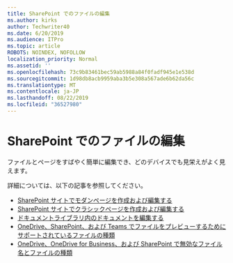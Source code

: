 ```yaml
---
title: SharePoint でのファイルの編集
ms.author: kirks
author: Techwriter40
ms.date: 6/20/2019
ms.audience: ITPro
ms.topic: article
ROBOTS: NOINDEX, NOFOLLOW
localization_priority: Normal
ms.assetid: ''
ms.openlocfilehash: 73c9b83461bec59ab5988a84f0fadf945e1e538d
ms.sourcegitcommit: 1d98db8acb9959aba3b5e308a567ade6b62da56c
ms.translationtype: MT
ms.contentlocale: ja-JP
ms.lasthandoff: 08/22/2019
ms.locfileid: "36527980"
---
```

# <a name="editing-files-in-sharepoint"></a>SharePoint でのファイルの編集

ファイルとページをすばやく簡単に編集でき、どのデバイスでも見栄えがよく見えます。 

詳細については、以下の記事を参照してください。

- [SharePoint サイトでモダンページを作成および編集する](https://support.office.com/article/create-and-use-modern-pages-on-a-sharepoint-site-b3d46deb-27a6-4b1e-87b8-df851e503dec)
- [SharePoint サイトでクラシックページを作成および編集する](https://support.office.com/article/create-and-edit-classic-sharepoint-pages-ee50e4a0-d0c1-48c8-86e9-d468a8b13bac)
- [ドキュメントライブラリ内のドキュメントを編集する](https://support.office.com/article/Edit-a-document-in-a-document-library-02d8497f-1c13-4114-949a-b8466f639b07)
- [OneDrive、SharePoint、および Teams でファイルをプレビューするためにサポートされているファイルの種類](https://support.office.com/article/file-types-supported-for-previewing-files-in-onedrive-sharepoint-and-teams-e054cd0f-8ef2-4ccb-937e-26e37419c5e4)
- [OneDrive、OneDrive for Business、および SharePoint で無効なファイル名とファイルの種類](https://support.office.com/article/Invalid-file-names-and-file-types-in-OneDrive-OneDrive-for-Business-and-SharePoint-64883a5d-228e-48f5-b3d2-eb39e07630fa)